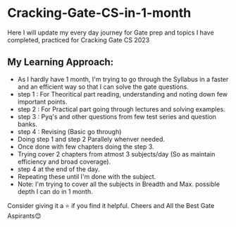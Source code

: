 # Cracking-Gate-CS-in-1-month
Here I will update my every day journey for Gate prep and topics I have completed, practiced for Cracking Gate CS 2023

## My Learning Approach:
- As I hardly have 1 month, I'm trying to go through the Syllabus in a faster and an efficient way so that I can solve the gate questions.
- step 1 : For Theoritical part reading, understanding and noting down few important points.
- step 2 : For Practical part going through lectures and solving examples.
- step 3 : Pyq's and other questions from few test series and question banks.
- step 4 : Revising (Basic go through)
- Doing step 1 and step 2 Parallely whenver needed.
- Once done with few chapters doing the step 3.
- Trying cover 2 chapters from atmost 3 subjects/day (So as maintain efficiency and broad coverage).
- step 4 at the end of the day.
- Repeating these until I'm done with the subject.
- Note: I'm trying to cover all the subjects in Breadth and Max. possible depth I can do in 1 month.


Consider giving it a ⭐ if you find it helpful.
Cheers and All the Best Gate Aspirants😊
